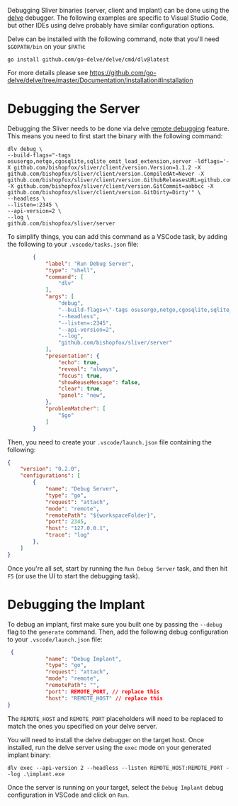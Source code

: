 Debugging Sliver binaries (server, client and implant) can be done using the [delve](https://github.com/go-delve/delve) debugger. The following examples are specific to Visual Studio Code, but other IDEs using delve probably have similar configuration options.

Delve can be installed with the following command, note that you'll need `$GOPATH/bin` on your `$PATH`:

```shell
go install github.com/go-delve/delve/cmd/dlv@latest
```

For more details please see https://github.com/go-delve/delve/tree/master/Documentation/installation#installation

# Debugging the Server

Debugging the Sliver needs to be done via delve [remote debugging](https://github.com/golang/vscode-go/blob/master/docs/debugging.md#remote-debugging) feature. This means you need to first start the binary with the following command:

```shell
dlv debug \
--build-flags="-tags osusergo,netgo,cgosqlite,sqlite_omit_load_extension,server -ldflags='-X github.com/bishopfox/sliver/client/version.Version=1.1.2 -X github.com/bishopfox/sliver/client/version.CompiledAt=Never -X github.com/bishopfox/sliver/client/version.GithubReleasesURL=github.com -X github.com/bishopfox/sliver/client/version.GitCommit=aabbcc -X github.com/bishopfox/sliver/client/version.GitDirty=Dirty'" \
--headless \
--listen=:2345 \
--api-version=2 \
--log \
github.com/bishopfox/sliver/server
```

To simplify things, you can add this command as a VSCode task, by adding the following to your `.vscode/tasks.json` file:

```json
        {
            "label": "Run Debug Server",
            "type": "shell",
            "command": [
                "dlv"
            ],
            "args": [
                "debug",
                "--build-flags=\"-tags osusergo,netgo,cgosqlite,sqlite_omit_load_extension,server -ldflags='-X github.com/bishopfox/sliver/client/version.Version=1.1.2 -X github.com/bishopfox/sliver/client/version.CompiledAt=Never -X github.com/bishopfox/sliver/client/version.GithubReleasesURL=github.com -X github.com/bishopfox/sliver/client/version.GitCommit=aabbcc -X github.com/bishopfox/sliver/client/version.GitDirty=Dirty'\"",
                "--headless",
                "--listen=:2345",
                "--api-version=2",
                "--log",
                "github.com/bishopfox/sliver/server"
            ],
            "presentation": {
                "echo": true,
                "reveal": "always",
                "focus": true,
                "showReuseMessage": false,
                "clear": true,
                "panel": "new",
            },
            "problemMatcher": [
                "$go"
            ]
        }
```

Then, you need to create your `.vscode/launch.json` file containing the following:

```json
{
    "version": "0.2.0",
    "configurations": [
        {
            "name": "Debug Server",
            "type": "go",
            "request": "attach",
            "mode": "remote",
            "remotePath": "${workspaceFolder}",
            "port": 2345,
            "host": "127.0.0.1",
            "trace": "log"
        },
    ]
}
```
Once you're all set, start by running the `Run Debug Server` task, and then hit `F5` (or use the UI to start the debugging task).

# Debugging the Implant

To debug an implant, first make sure you built one by passing the `--debug` flag to the `generate` command. Then, add the following debug configuration to your `.vscode/launch.json` file:

```json
 {
            "name": "Debug Implant",
            "type": "go",
            "request": "attach",
            "mode": "remote",
            "remotePath": "",
            "port": REMOTE_PORT, // replace this
            "host": "REMOTE_HOST" // replace this
}
```
The `REMOTE_HOST` and `REMOTE_PORT` placeholders will need to be replaced to match the ones you specified on your delve server.

You will need to install the delve debugger on the target host. Once installed, run the delve server using the `exec` mode on your generated implant binary:

```shell
dlv exec --api-version 2 --headless --listen REMOTE_HOST:REMOTE_PORT --log .\implant.exe
```

Once the server is running on your target, select the `Debug Implant` debug configuration in VSCode and click on `Run`.
